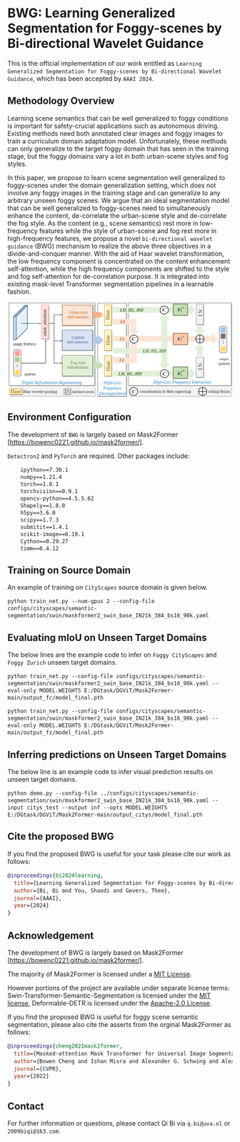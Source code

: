 # BWG: Learning Generalized Segmentation for Foggy-scenes by Bi-directional Wavelet Guidance

This is the official implementation of our work entitled as ```Learning Generalized Segmentation for Foggy-scenes by Bi-directional Wavelet Guidance```, which has been accepted by ```AAAI 2024```.

## Methodology Overview

Learning scene semantics that can be well generalized to foggy conditions is important for safety-crucial applications such as autonomous driving. 
Existing methods need both annotated clear images and foggy images to train a curriculum domain adaptation model.
Unfortunately, these methods can only generalize to the target foggy domain that has seen in the training stage, but the foggy domains vary a lot in both urban-scene styles and fog styles.

In this paper, we propose to learn scene segmentation well generalized to foggy-scenes under the domain generalization setting, which does not involve any foggy images in the training stage and can generalize to any arbitrary unseen foggy scenes. 
We argue that an ideal segmentation model that can be well generalized to foggy-scenes need to simultaneously enhance the content, de-correlate the urban-scene style and de-correlate the fog style. 
As the content (e.g., scene semantics) rest more in low-frequency features while the style of urban-scene and fog rest more in high-frequency features, we propose a novel ```bi-directional wavelet guidance``` (BWG) mechanism to realize the above three objectives in a divide-and-conquer manner. 
With the aid of Haar wavelet transformation,
the low frequency component is concentrated on the content enhancement self-attention, while the high frequency components are shifted to the style and fog self-attention for de-correlation purpose.
It is integrated into existing mask-level Transformer segmentation pipelines in a learnable fashion.

![avatar](/BWG.png)

## Environment Configuration
The development of ```BWG``` is largely based on Mask2Former [https://bowenc0221.github.io/mask2former/].

```Detectron2``` and ```PyTorch``` are required. Other packages include:
```
    ipython==7.30.1
    numpy==1.21.4
    torch==1.8.1
    torchvision==0.9.1
    opencv-python==4.5.5.62
    Shapely==1.8.0
    h5py==3.6.0
    scipy==1.7.3
    submitit==1.4.1
    scikit-image==0.19.1
    Cython==0.29.27
    timm==0.4.12
```

## Training on Source Domain
An example of training on ```CityScapes``` source domain is given below.

```
python train_net.py --num-gpus 2 --config-file configs/cityscapes/semantic-segmentation/swin/maskformer2_swin_base_IN21k_384_bs16_90k.yaml
```

## Evaluating mIoU on Unseen Target Domains

The below lines are the example code to infer on ```Foggy CityScapes``` and ```Foggy Zurich``` unseen target domains.
```
python train_net.py --config-file configs/cityscapes/semantic-segmentation/swin/maskformer2_swin_base_IN21k_384_bs16_90k.yaml --eval-only MODEL.WEIGHTS E:/DGtask/DGViT/Mask2Former-main/output_fc/model_final.pth
```
```
python train_net.py --config-file configs/cityscapes/semantic-segmentation/swin/maskformer2_swin_base_IN21k_384_bs16_90k.yaml --eval-only MODEL.WEIGHTS E:/DGtask/DGViT/Mask2Former-main/output_fz/model_final.pth
```
## Inferring predictions on Unseen Target Domains
The below line is an example code to infer visual prediction results on unseen target domains.
```
python demo.py --config-file ../configs/cityscapes/semantic-segmentation/swin/maskformer2_swin_base_IN21k_384_bs16_90k.yaml --input citys_test --output inf --opts MODEL.WEIGHTS E:/DGtask/DGViT/Mask2Former-main/output_citys/model_final.pth
```

## Cite the proposed BWG

If you find the proposed BWG is useful for your task please cite our work as follows:

```BibTeX
@inproceedings{bi2024learning,
  title={Learning Generalized Segmentation for Foggy-scenes by Bi-directional Wavelet Guidance},
  author={Bi, Qi and You, Shaodi and Gevers, Theo},
  journal={AAAI},
  year={2024}
}
```

## Acknowledgement

The development of BWG is largely based on Mask2Former [https://bowenc0221.github.io/mask2former/].

The majority of Mask2Former is licensed under a [MIT License](LICENSE).

However portions of the project are available under separate license terms: Swin-Transformer-Semantic-Segmentation is licensed under the [MIT license](https://github.com/SwinTransformer/Swin-Transformer-Semantic-Segmentation/blob/main/LICENSE), Deformable-DETR is licensed under the [Apache-2.0 License](https://github.com/fundamentalvision/Deformable-DETR/blob/main/LICENSE).

If you find the proposed BWG is useful for foggy scene semantic segmentation, please also cite the asserts from the orginal Mask2Former as follows:

```BibTeX
@inproceedings{cheng2021mask2former,
  title={Masked-attention Mask Transformer for Universal Image Segmentation},
  author={Bowen Cheng and Ishan Misra and Alexander G. Schwing and Alexander Kirillov and Rohit Girdhar},
  journal={CVPR},
  year={2022}
}
```

## Contact

For further information or questions, please contact Qi Bi via ```q.bi@uva.nl``` or ```2009biqi@163.com```.

